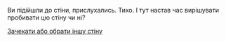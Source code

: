 Ви підійшли до стіни, прислухались. Тихо. І тут настав час вирішувати пробивати цю стіну чи ні?

[Зачекати або обрати іншу стіну](../continue-eating.md)